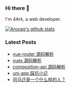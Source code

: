 ### Hi there 👋

I'm 4Ark, a web developer.

[![Anurag's github stats](https://github-readme-stats.vercel.app/api?username=gd4ark)](https://github.com/anuraghazra/github-readme-stats)

### Latest Posts

<!-- BLOG-POST-LIST:START -->
- [vue-router 源码解析](https://4ark.me/post/vue-router-score-code/)
- [vuex 源码解析](https://4ark.me/post/vuex-score-code/)
- [composition-api 源码解析](https://4ark.me/post/composition-api-score-code/)
- [uni-app 踩坑小记](https://4ark.me/post/uni-app-issues/)
- [司马迁是一个什么样的人？](https://4ark.me/post/about-si-ma-qian/)
<!-- BLOG-POST-LIST:END -->
